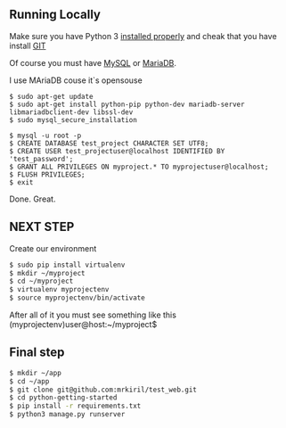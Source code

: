## Running Locally

Make sure you have Python 3 [installed properly](https://www.python.org/) and 
cheak that you have install [GIT](https://git-scm.com/)

Of course you must have [MySQL](https://www.mysql.com/) or [MariaDB](https://mariadb.com/resources/blog/how-connect-python-programs-mariadb).

I use  MAriaDB couse it`s opensouse
```gh
$ sudo apt-get update
$ sudo apt-get install python-pip python-dev mariadb-server libmariadbclient-dev libssl-dev
$ sudo mysql_secure_installation

$ mysql -u root -p
$ CREATE DATABASE test_project CHARACTER SET UTF8;
$ CREATE USER test_projectuser@localhost IDENTIFIED BY 'test_password';
$ GRANT ALL PRIVILEGES ON myproject.* TO myprojectuser@localhost;
$ FLUSH PRIVILEGES;
$ exit
```

Done. Great.
## NEXT STEP

Create our environment
```sh
$ sudo pip install virtualenv
$ mkdir ~/myproject
$ cd ~/myproject
$ virtualenv myprojectenv
$ source myprojectenv/bin/activate

```
After all of it you must see something like this (myprojectenv)user@host:~/myproject$

## Final step
```sh
$ mkdir ~/app
$ cd ~/app
$ git clone git@github.com:mrkiril/test_web.git
$ cd python-getting-started
$ pip install -r requirements.txt
$ python3 manage.py runserver

```
